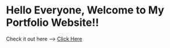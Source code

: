 # Hello Everyone, Welcome to My Portfolio Website!!

Check it out here --> <a href="https://sourav61.github.io/Portfolio/" target="_blank" rel="noopener">Click Here</a>

